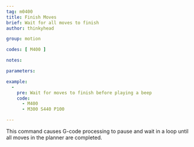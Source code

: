 ```yaml
---
tag: m0400
title: Finish Moves
brief: Wait for all moves to finish
author: thinkyhead

group: motion

codes: [ M400 ]

notes:

parameters:

example:
  -
    pre: Wait for moves to finish before playing a beep
    code:
      - M400
      - M300 S440 P100

---
```


This command causes G-code processing to pause and wait in a loop until all moves in the planner are completed.
